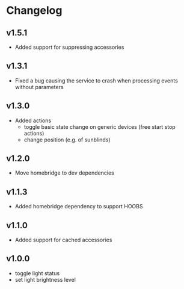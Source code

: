 # Changelog

## v1.5.1
* Added support for suppressing accessories

## v1.3.1
* Fixed a bug causing the service to crash when processing events without parameters

## v1.3.0
* Added actions
    * toggle basic state change on generic devices (free start stop actions)
    * change position (e.g. of sunblinds)

## v1.2.0
* Move homebridge to dev dependencies

## v1.1.3
* Added homebridge dependency to support HOOBS

## v1.1.0
* Added support for cached accessories

## v1.0.0
* toggle light status
* set light brightness level
